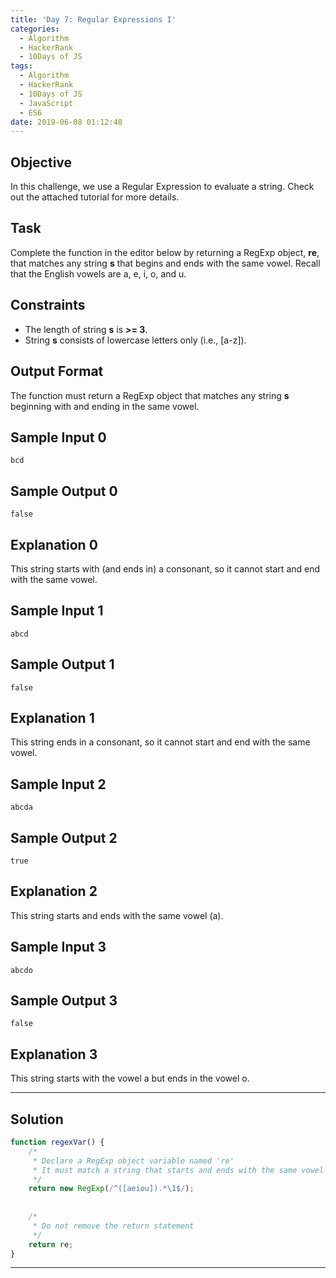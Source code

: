 ```yaml
---
title: 'Day 7: Regular Expressions I'
categories:
  - Algorithm
  - HackerRank
  - 10Days of JS
tags:
  - Algorithm
  - HackerRank
  - 10Days of JS
  - JavaScript
  - ES6
date: 2019-06-08 01:12:48
---
```


## Objective

In this challenge, we use a Regular Expression to evaluate a string. Check out the attached tutorial for more details.


## Task

Complete the function in the editor below by returning a RegExp object, **re**, that matches any string **s** that begins and ends with the same vowel. Recall that the English vowels are a, e, i, o, and u.


## Constraints
   
- The length of string **s** is **>= 3**.
- String **s** consists of lowercase letters only (i.e., [a-z]).


## Output Format
   
The function must return a RegExp object that matches any string **s**   beginning with and ending in the same vowel.


## Sample Input 0
```
bcd
```

## Sample Output 0
```
false
```

## Explanation 0

This string starts with (and ends in) a consonant, so it cannot start and end with the same vowel.   


## Sample Input 1
```
abcd
```

## Sample Output 1
```
false
```

## Explanation 1

This string ends in a consonant, so it cannot start and end with the same vowel.


## Sample Input 2
```
abcda
```

## Sample Output 2
```
true
```

## Explanation 2

This string starts and ends with the same vowel (a).


## Sample Input 3
```
abcdo
```

## Sample Output 3
```
false
```

## Explanation 3

This string starts with the vowel a but ends in the vowel o.


---

## Solution

```javascript
function regexVar() {
    /*
     * Declare a RegExp object variable named 're'
     * It must match a string that starts and ends with the same vowel (i.e., {a, e, i, o, u})
     */
    return new RegExp(/^([aeiou]).*\1$/);
    
    
    /*
     * Do not remove the return statement
     */
    return re;
}
```

---